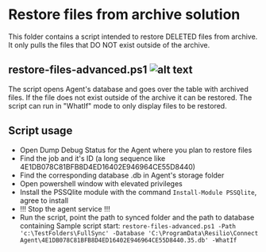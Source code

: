 # Restore files from archive solution
This folder contains a script intended to restore DELETED files from archive. It only pulls the files that DO NOT exist outside of the archive.

## restore-files-advanced.ps1 ![alt text](https://i.imgur.com/F6NAQyb.png "Script supports standard Get-Help cmdlet")
The script opens Agent's database and goes over the table with archived files. If the file does not exist outside of the archive it can be restored. 
The script can run in "WhatIf" mode to only display files to be restored.

## Script usage
* Open Dump Debug Status for the Agent where you plan to restore files
* Find the job and it's ID (a long sequence like 4E1DB078C81BFB8D4ED16402E946964CE55D8440)
* Find the corresponding database <hash>.db in Agent's storage folder
* Open powershell window with elevated privileges
* Install the PSSQlite module with the command ```Install-Module PSSQlite```, agree to install
* !!! Stop the agent service !!!
* Run the script, point the path to synced folder and the path to database containing 
Sample script start:
```restore-files-advanced.ps1 -Path 'c:\TestFolders\FullSync' -Database 'C:\ProgramData\Resilio\Connect Agent\4E1DB078C81BFB8D4ED16402E946964CE55D8440.35.db' -WhatIf ```